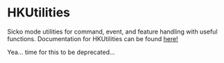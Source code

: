 # HKUtilities

Sicko mode utilities for command, event, and feature handling with useful functions.
Documentation for HKUtilities can be found [here!](https://hk-yeet.gitbook.io/hkutilities/)

Yea... time for this to be deprecated...
